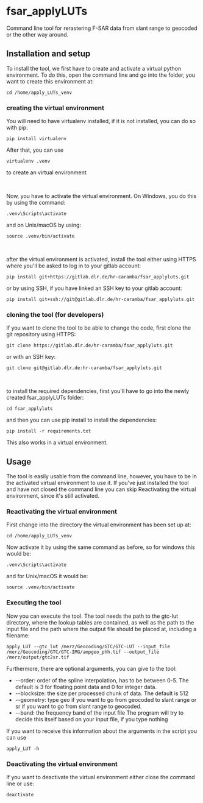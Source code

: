 # fsar_applyLUTs
Command line tool for rerastering F-SAR data from slant range to geocoded or the other way around.

## Installation and setup
To install the tool, we first have to create and activate a virtual python environment.
To do this, open the command line and go into the folder, you want to create this environment at:
```shell
cd /home/apply_LUTs_venv
```

### creating the virtual environment

You will need to have virtualenv installed, if it is not installed, you can do so with pip:
```shell
pip install virtualenv
```
After that, you can use
```shell
virtualenv .venv
```
to create an virtual environment

<br>

Now, you have to activate the virtual environment. On Windows, you do this by using the command:
```shell
.venv\Scripts\activate
```
and on Unix/macOS by using:
```shell
source .venv/bin/activate
```

<br>

after the virtual environment is activated, install the tool either using HTTPS where you'll
be asked to log in to your gitlab account:
```shell
pip install git+https://gitlab.dlr.de/hr-caramba/fsar_applyluts.git
```
or by using SSH, if you have linked an SSH key to your gitlab account:
```shell
pip install git+ssh://git@gitlab.dlr.de/hr-caramba/fsar_applyluts.git
```

### cloning the tool (for developers)
If you want to clone the tool to be able to change the code, first clone the git repository
using HTTPS:
```shell
git clone https://gitlab.dlr.de/hr-caramba/fsar_applyluts.git
```
or with an SSH key:
```shell
git clone git@gitlab.dlr.de:hr-caramba/fsar_applyluts.git
```

<br>

to install the required dependencies, first you'll have to go into the newly created fsar_applyLUTs
folder:
```shell
cd fsar_applyluts
```
and then you can use pip install to install the dependencies:
```shell
pip install -r requirements.txt
```
This also works in a virtual environment.

## Usage
The tool is easily usable from the command line, however, you have to be in the activated
virtual environment to use it. If you've just installed the tool and have not closed the command
line you can skip Reactivating the virtual environment, since it's still activated.

### Reactivating the virtual environment 
First change into the directory
the virtual environment has been set up at:
```shell
cd /home/apply_LUTs_venv
```
Now activate it by using the same command as before, so for windows this would be:
```shell
.venv\Scripts\activate
```
and for Unix/macOS it would be:
```shell
source .venv/bin/activate
```

### Executing the tool

Now you can execute the tool. The tool needs the path to the gtc-lut directory, where the lookup 
tables are contained, as well as the path to the input file and the path where the output 
file should be placed at, including a filename:
```shell
apply_LUT --gtc_lut /merz/Geocoding/GTC/GTC-LUT --input_file /merz/Geocoding/GTC/GTC-IMG/ampgeo_phh.tif --output_file /merz/output/gtc2sr.tif
```
Furthermore, there are optional arguments, you can give to the tool:
* --order: order of the spline interpolation, has to be between 0-5. The default is 3 for floating point data and 0 for integer data.
* --blocksize: the size per processed chunk of data. The default is 512
* --geometry: type geo if you want to go from geocoded to slant range or sr if you want to go from slant range to geocoded.
* --band: the frequency band of the input file The program will try to decide this itself based on your input file, if you type nothing

If you want to receive this information about the arguments in the script you can use
```shell
apply_LUT -h
```

### Deactivating the virtual environment
If you want to deactivate the virtual environment either close the command line or use:
```shell
deactivate
```
